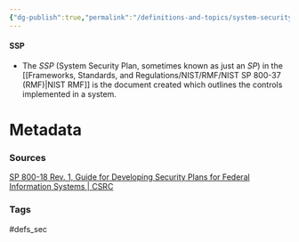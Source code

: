 ```yaml
---
{"dg-publish":true,"permalink":"/definitions-and-topics/system-security-plan/"}
---
```


#### SSP
- The *SSP* (System Security Plan, sometimes known as just an *SP*) in the [[Frameworks, Standards, and Regulations/NIST/RMF/NIST SP 800-37 (RMF)\|NIST RMF]] is the document created which outlines the controls implemented in a system.




# Metadata

### Sources
[SP 800-18 Rev. 1, Guide for Developing Security Plans for Federal Information Systems \| CSRC](https://csrc.nist.gov/pubs/sp/800/18/r1/final)

### Tags
#defs_sec 